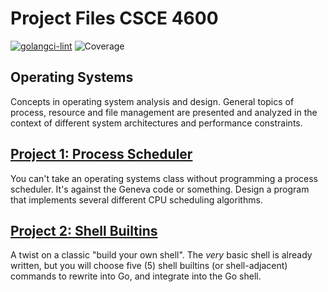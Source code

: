 # Project Files CSCE 4600
[![golangci-lint](https://github.com/jh125486/CSCE4600/actions/workflows/golangci-lint.yml/badge.svg?branch=main)](https://github.com/jh125486/CSCE4600/actions/workflows/golangci-lint.yml)
![Coverage](https://img.shields.io/badge/Coverage-63.3%25-yellow)

## Operating Systems

Concepts in operating system analysis and design. General topics of process, resource and file management are presented and analyzed in the context of different system architectures and performance constraints.

## [Project 1: Process Scheduler](https://github.com/jh125486/CSCE4600/tree/main/Project1)


You can't take an operating systems class without programming a process scheduler.  It's against the Geneva code or something.
Design a program that implements several different CPU scheduling algorithms.


## [Project 2: Shell Builtins](https://github.com/jh125486/CSCE4600/tree/main/Project2)

A twist on a classic "build your own shell". The *very* basic shell is already written, but you will choose five (5) shell builtins (or shell-adjacent) commands to rewrite into Go, and integrate into the Go shell.
